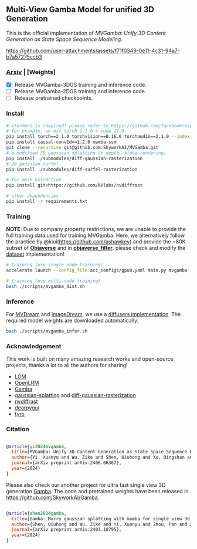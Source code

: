 
## Multi-View Gamba Model for unified 3D Generation

This is the official implementation of *MVGamba: Unify 3D Content Generation as State Space Sequence Modeling*.


https://github.com/user-attachments/assets/f71f0349-0e11-4c31-94a7-b7a57275ccb3


### [Arxiv](https://arxiv.org/abs/2406.06367) | [Weights]


- [x] Release MVGamba-3DGS training and inference code.
- [ ] Release MVGamba-2DGS training and inference code.
- [ ] Release pretrained checkpoints.

### Install

```bash
# xformers is required! please refer to https://github.com/facebookresearch/xformers for details.
# for example, we use torch 2.1.0 + cuda 11.8
pip install torch==2.1.0 torchvision==0.16.0 torchaudio==2.1.0 --index-url https://download.pytorch.org/whl/cu118
pip install causal-conv1d==1.2.0 mamba-ssm
git clone --recursive git@github.com:SkyworkAI/MVGamba.git
# a modified 3D gaussian splatting (+ depth, alpha rendering)
pip install ./submodules/diff-gaussian-rasterization
# 2D gaussian surfel 
pip install ./submodules/diff-surfel-rasterization

# for mesh extraction
pip install git+https://github.com/NVlabs/nvdiffrast

# other dependencies
pip install -r requirements.txt
```

### Training

**NOTE**: Due to company property restrictions, we are unable to provide the full training data used for training MVGamba. Here, we alternatively follow the practice by @kiui(https://github.com/ashawkey) and provide the ~80K subset of **[Objaverse](https://objaverse.allenai.org/objaverse-1.0)** and in **[objaverse_filter](https://github.com/ashawkey/objaverse_filter)**. please check and modify the [dataset](./core/provider_ikun.py) implementation!

```bash
# training (use single node training)
accelerate launch --config_file acc_configs/gpu8.yaml main.py mvgamba --workspace /root/Results/workspace_mvgamba

# training (use multi-node training)
bash ./scripts/mvgamba_dist.sh
```

### Inference

 For [MVDream](https://github.com/bytedance/MVDream) and [ImageDream](https://github.com/bytedance/ImageDream), we use a [diffusers implementation](https://github.com/ashawkey/mvdream_diffusers). The required model weights are downloaded automatically.

```bash 
bash ./scripts/mvgamba_infer.sh
```
### Acknowledgement

This work is built on many amazing research works and open-source projects, thanks a lot to all the authors for sharing!

- [LGM](https://github.com/3DTopia/LGM)
- [OpenLRM](https://github.com/3DTopia/OpenLRM)
- [Gamba](https://github.com/SkyworkAI/Gamba)
- [gaussian-splatting](https://github.com/graphdeco-inria/gaussian-splatting) and [diff-gaussian-rasterization](https://github.com/graphdeco-inria/diff-gaussian-rasterization)
- [nvdiffrast](https://github.com/NVlabs/nvdiffrast)
- [dearpygui](https://github.com/hoffstadt/DearPyGui)
- [tyro](https://github.com/brentyi/tyro)


### Citation

```bibtex

@article{yi2024mvgamba,
  title={MVGamba: Unify 3D Content Generation as State Space Sequence Modeling},
  author={Yi, Xuanyu and Wu, Zike and Shen, Qiuhong and Xu, Qingshan and Zhou, Pan and Lim, Joo-Hwee and Yan, Shuicheng and Wang, Xinchao and Zhang, Hanwang},
  journal={arXiv preprint arXiv:2406.06367},
  year={2024}
}

```
Please also check our another project for ultra fast single view 3D generation [Gamba](https://arxiv.org/abs/2403.18795). The code and pretrained weights have been released in https://github.com/SkyworkAI/Gamba.


```bibtex

@article{shen2024gamba,
  title={Gamba: Marry gaussian splatting with mamba for single view 3d reconstruction},
  author={Shen, Qiuhong and Wu, Zike and Yi, Xuanyu and Zhou, Pan and Zhang, Hanwang and Yan, Shuicheng and Wang, Xinchao},
  journal={arXiv preprint arXiv:2403.18795},
  year={2024}
}



```
